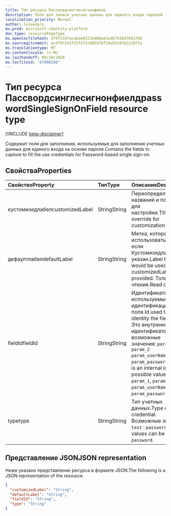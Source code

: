 ```yaml
---
title: Тип ресурса Пассвордсинглесигнонфиелд
description: Поля для записи учетных данных для единого входа паролей
localization_priority: Normal
author: luleonpla
ms.prod: microsoft-identity-platform
doc_type: resourcePageType
ms.openlocfilehash: d79f2347acabae0323e008a43adb7938d70d3768
ms.sourcegitcommit: acdf972e2f25fef2c6855f6f28a63c0762228ffa
ms.translationtype: MT
ms.contentlocale: ru-RU
ms.lasthandoff: 09/18/2020
ms.locfileid: "47998196"
---
```

# <a name="passwordsinglesignonfield-resource-type"></a><span data-ttu-id="0b2c6-103">Тип ресурса Пассвордсинглесигнонфиелд</span><span class="sxs-lookup"><span data-stu-id="0b2c6-103">passwordSingleSignOnField resource type</span></span>

[!INCLUDE [beta-disclaimer](../../includes/beta-disclaimer.md)]

<span data-ttu-id="0b2c6-104">Содержит поля для заполнения, используемые для заполнения учетных данных для единого входа на основе пароля.</span><span class="sxs-lookup"><span data-stu-id="0b2c6-104">Contains the fields to capture to fill the use credentials for Password-based single sign-on.</span></span>

## <a name="properties"></a><span data-ttu-id="0b2c6-105">Свойства</span><span class="sxs-lookup"><span data-stu-id="0b2c6-105">Properties</span></span>

| <span data-ttu-id="0b2c6-106">Свойство</span><span class="sxs-lookup"><span data-stu-id="0b2c6-106">Property</span></span>     | <span data-ttu-id="0b2c6-107">Тип</span><span class="sxs-lookup"><span data-stu-id="0b2c6-107">Type</span></span>        | <span data-ttu-id="0b2c6-108">Описание</span><span class="sxs-lookup"><span data-stu-id="0b2c6-108">Description</span></span> |
|:-------------|:------------|:------------|
|<span data-ttu-id="0b2c6-109">кустомизедлабел</span><span class="sxs-lookup"><span data-stu-id="0b2c6-109">customizedLabel</span></span>|<span data-ttu-id="0b2c6-110">String</span><span class="sxs-lookup"><span data-stu-id="0b2c6-110">String</span></span>|<span data-ttu-id="0b2c6-111">Переопределение названий и подписей для настройки.</span><span class="sxs-lookup"><span data-stu-id="0b2c6-111">Title/label override for customization.</span></span>|
|<span data-ttu-id="0b2c6-112">дефаултлабел</span><span class="sxs-lookup"><span data-stu-id="0b2c6-112">defaultLabel</span></span>|<span data-ttu-id="0b2c6-113">String</span><span class="sxs-lookup"><span data-stu-id="0b2c6-113">String</span></span>|<span data-ttu-id="0b2c6-114">Метка, которая будет использоваться, если Кустомизедлабел не указан.</span><span class="sxs-lookup"><span data-stu-id="0b2c6-114">Label that would be used if no customizedLabel is provided.</span></span> <span data-ttu-id="0b2c6-115">Только для чтения.</span><span class="sxs-lookup"><span data-stu-id="0b2c6-115">Read only.</span></span>|
|<span data-ttu-id="0b2c6-116">fieldId</span><span class="sxs-lookup"><span data-stu-id="0b2c6-116">fieldId</span></span>|<span data-ttu-id="0b2c6-117">String</span><span class="sxs-lookup"><span data-stu-id="0b2c6-117">String</span></span>|<span data-ttu-id="0b2c6-118">Идентификатор, используемый для идентификации типа поля.</span><span class="sxs-lookup"><span data-stu-id="0b2c6-118">Id used to identity the field type.</span></span> <span data-ttu-id="0b2c6-119">Это внутренний идентификатор, и возможные значения: `param_1` ,, `param_2` `param_userName` , `param_password` .</span><span class="sxs-lookup"><span data-stu-id="0b2c6-119">This is an internal id and possible values are `param_1`, `param_2`, `param_userName`, `param_password`.</span></span>|
|<span data-ttu-id="0b2c6-120">type</span><span class="sxs-lookup"><span data-stu-id="0b2c6-120">type</span></span>|<span data-ttu-id="0b2c6-121">String</span><span class="sxs-lookup"><span data-stu-id="0b2c6-121">String</span></span>|   <span data-ttu-id="0b2c6-122">Тип учетных данных.</span><span class="sxs-lookup"><span data-stu-id="0b2c6-122">Type of the credential.</span></span> <span data-ttu-id="0b2c6-123">Возможные значения `text` : `password` .</span><span class="sxs-lookup"><span data-stu-id="0b2c6-123">The values can be `text`, `password`.</span></span>|

## <a name="json-representation"></a><span data-ttu-id="0b2c6-124">Представление JSON</span><span class="sxs-lookup"><span data-stu-id="0b2c6-124">JSON representation</span></span>

<span data-ttu-id="0b2c6-125">Ниже указано представление ресурса в формате JSON.</span><span class="sxs-lookup"><span data-stu-id="0b2c6-125">The following is a JSON representation of the resource.</span></span>

<!-- {
  "blockType": "resource",
  "optionalProperties": [

  ],
  "@odata.type": "microsoft.graph.passwordSingleSignOnField",
  "baseType": null
}-->

```json
{
  "customizedLabel": "String",
  "defaultLabel": "String",
  "fieldId": "String",
  "type": "String"
}
```

<!-- uuid: 16cd6b66-4b1a-43a1-adaf-3a886856ed98
2019-02-04 14:57:30 UTC -->
<!-- {
  "type": "#page.annotation",
  "description": "passwordSingleSignOnField resource",
  "keywords": "",
  "section": "documentation",
  "tocPath": ""
}-->

